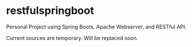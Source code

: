# restfulspringboot

Personal Project using Spring Boots, Apache Webserver, and RESTful API.

Current sources are temporary. Will be replaced soon.
